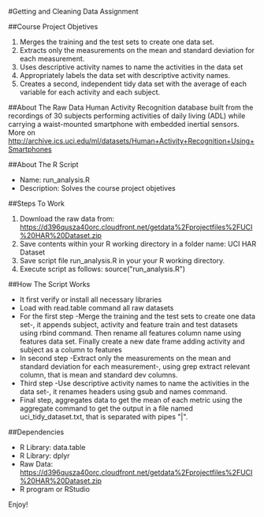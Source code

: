 #Getting and Cleaning Data Assignment

##Course Project Objetives
1. Merges the training and the test sets to create one data set.
2. Extracts only the measurements on the mean and standard deviation for each measurement.
3. Uses descriptive activity names to name the activities in the data set
4. Appropriately labels the data set with descriptive activity names.
5. Creates a second, independent tidy data set with the average of each variable for each activity and each subject.

##About The Raw Data
Human Activity Recognition database built from the recordings of 30 subjects performing activities of daily living (ADL) while carrying a waist-mounted smartphone with embedded inertial sensors.
More on http://archive.ics.uci.edu/ml/datasets/Human+Activity+Recognition+Using+Smartphones

##About The R Script
* Name: run_analysis.R
* Description: Solves the course project objetives

##Steps To Work
1. Download the raw data from: https://d396qusza40orc.cloudfront.net/getdata%2Fprojectfiles%2FUCI%20HAR%20Dataset.zip
2. Save contents within your R working directory in a folder name: UCI HAR Dataset
3. Save script file run_analysis.R in your your R working directory.
4. Execute script as follows: source("run_analysis.R")

##How The Script Works
* It first verify or install all necessary libraries
* Load with read.table command all raw datasets
* For the first step -Merge the training and the test sets to create one data set-, it appends subject, activity and feature train and test datasets using rbind command. Then rename all features column name using features data set. Finally create a new date frame adding activity and subject as a column to features
* In second step -Extract only the measurements on the mean and standard deviation for each measurement-, using grep extract relevant column, that is mean and standard dev columns.
* Third step -Use descriptive activity names to name the activities in the data set-, it renames headers using gsub and names command.
* Final step, aggregates data to get the mean of each metric using the aggregate command to get the output in a file named uci_tidy_dataset.txt, that is separated with pipes "|".

##Dependencies
* R Library: data.table
* R Library: dplyr
* Raw Data: https://d396qusza40orc.cloudfront.net/getdata%2Fprojectfiles%2FUCI%20HAR%20Dataset.zip
* R program or RStudio

Enjoy!
